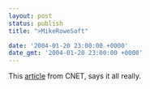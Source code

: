 ```yaml
---
layout: post
status: publish
title: ">MikeRoweSoft"

date: '2004-01-20 23:00:00 +0000'
date_gmt: '2004-01-20 23:00:00 +0000'
---
```

This <a href="http://news.com.com/2100-1014_3-5143614.html">article</a> from CNET, says it all really.
